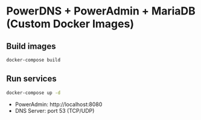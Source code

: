 
# PowerDNS + PowerAdmin + MariaDB (Custom Docker Images)

## Build images
```bash
docker-compose build
```

## Run services
```bash
docker-compose up -d
```

- PowerAdmin: http://localhost:8080
- DNS Server: port 53 (TCP/UDP)
